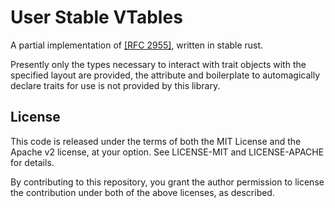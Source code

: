 # User Stable VTables

A partial implementation of [[RFC 2955]](https://github.com/rust-lang/rfcs/pull/2955), written in stable rust. 

Presently only the types necessary to interact with trait objects with the specified layout are provided,
 the attribute and boilerplate to automagically declare traits for use is not provided by this library. 

## License

This code is released under the terms of both the MIT License and the Apache v2 license,
 at your option. See LICENSE-MIT and LICENSE-APACHE for details. 

By contributing to this repository, you grant the author permission to license the contribution under 
 both of the above licenses, as described. 